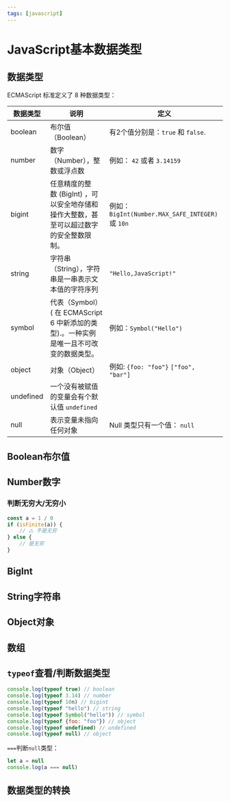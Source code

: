 ```yaml
---
tags: [javascript]
---
```


# JavaScript基本数据类型

## 数据类型

ECMAScript 标准定义了 8 种数据类型：

| 数据类型 | 说明 | 定义 |
| --- | --- | --- |
| boolean | 布尔值（Boolean） | 有2个值分别是：`true` 和 `false`. |
| number | 数字（Number），整数或浮点数 | 例如： `42` 或者 `3.14159` |
| bigint | 任意精度的整数 (BigInt) ，可以安全地存储和操作大整数，甚至可以超过数字的安全整数限制。 | 例如：`BigInt(Number.MAX_SAFE_INTEGER)` 或 `10n` |
| string | 字符串（String），字符串是一串表示文本值的字符序列 | `"Hello,JavaScript!"` |
| symbol | 代表（Symbol） ( 在 ECMAScript 6 中新添加的类型).。一种实例是唯一且不可改变的数据类型。 | 例如：`Symbol("Hello")` |
| object | 对象（Object） | 例如: `{foo: "foo"}` `["foo", "bar"]` |
| undefined | 一个没有被赋值的变量会有个默认值 `undefined` |  |
| null | 表示变量未指向任何对象 | Null 类型只有一个值： `null` |

## Boolean布尔值

## Number数字

### 判断无穷大/无穷小

```js
const a = 1 / 0
if (isFinite(a)) {
	// ⚠️ 不是无穷
} else {
	// 是无穷
}
```

## BigInt

## String字符串

## Object对象

## 数组 



##  `typeof`查看/判断数据类型

```javascript
console.log(typeof true) // boolean
console.log(typeof 3.14) // number
console.log(typeof 10n) // bigint
console.log(typeof "hello") // string
console.log(typeof Symbol("hello")) // symbol
console.log(typeof {foo: "foo"}) // object
console.log(typeof undefined) // undefined
console.log(typeof null) // object
```

`===`判断`null`类型：

```javascript
let a = null
console.log(a === null)
```

## 数据类型的转换